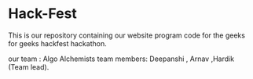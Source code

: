 # Hack-Fest

This is our repository containing our website program code for the geeks for geeks hackfest hackathon.

our team : Algo Alchemists
team members: Deepanshi , Arnav ,Hardik (Team lead).
